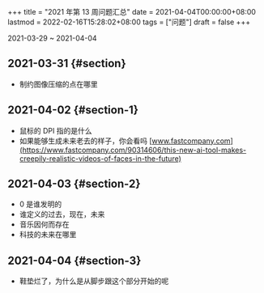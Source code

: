 +++
title = "2021 年第 13 周问题汇总"
date = 2021-04-04T00:00:00+08:00
lastmod = 2022-02-16T15:28:02+08:00
tags = ["问题"]
draft = false
+++

2021-03-29 ~ 2021-04-04


## 2021-03-31 {#section}

-   制约图像压缩的点在哪里


## 2021-04-02 {#section-1}

-   鼠标的 DPI 指的是什么
-   如果能够生成未来老去的样子，你会看吗
    [www.fastcompany.com](https://www.fastcompany.com/90314606/this-new-ai-tool-makes-creepily-realistic-videos-of-faces-in-the-future)


## 2021-04-03 {#section-2}

-   0 是谁发明的
-   谁定义的过去，现在，未来
-   音乐因何而存在
-   科技的未来在哪里


## 2021-04-04 {#section-3}

-   鞋垫烂了，为什么是从脚步跟这个部分开始的呢